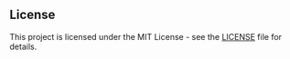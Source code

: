 ## License
This project is licensed under the MIT License - see the [LICENSE](LICENSE) file for details.
